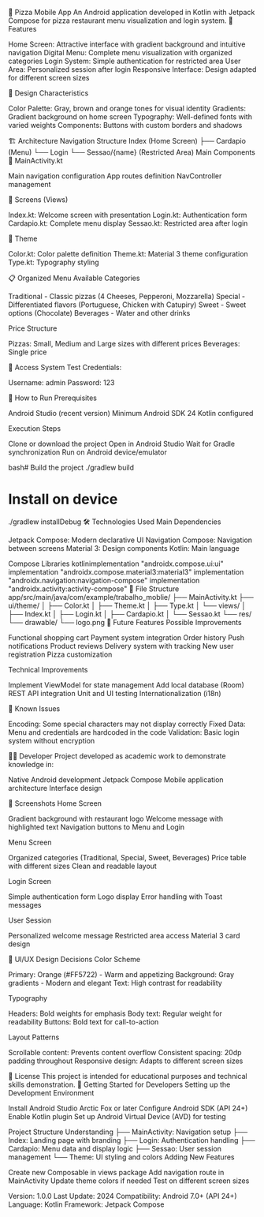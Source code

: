 🍕 Pizza Mobile App
An Android application developed in Kotlin with Jetpack Compose for pizza restaurant menu visualization and login system.
📱 Features

Home Screen: Attractive interface with gradient background and intuitive navigation
Digital Menu: Complete menu visualization with organized categories
Login System: Simple authentication for restricted area
User Area: Personalized session after login
Responsive Interface: Design adapted for different screen sizes

🎨 Design Characteristics

Color Palette: Gray, brown and orange tones for visual identity
Gradients: Gradient background on home screen
Typography: Well-defined fonts with varied weights
Components: Buttons with custom borders and shadows

🏗️ Architecture
Navigation Structure
Index (Home Screen)
├── Cardapio (Menu)
└── Login
    └── Sessao/{name} (Restricted Area)
Main Components
📂 MainActivity.kt

Main navigation configuration
App routes definition
NavController management

📂 Screens (Views)

Index.kt: Welcome screen with presentation
Login.kt: Authentication form
Cardapio.kt: Complete menu display
Sessao.kt: Restricted area after login

📂 Theme

Color.kt: Color palette definition
Theme.kt: Material 3 theme configuration
Type.kt: Typography styling

📋 Organized Menu
Available Categories

Traditional - Classic pizzas (4 Cheeses, Pepperoni, Mozzarella)
Special - Differentiated flavors (Portuguese, Chicken with Catupiry)
Sweet - Sweet options (Chocolate)
Beverages - Water and other drinks

Price Structure

Pizzas: Small, Medium and Large sizes with different prices
Beverages: Single price

🔐 Access System
Test Credentials:

Username: admin
Password: 123

🚀 How to Run
Prerequisites

Android Studio (recent version)
Minimum Android SDK 24
Kotlin configured

Execution Steps

Clone or download the project
Open in Android Studio
Wait for Gradle synchronization
Run on Android device/emulator

bash# Build the project
./gradlew build

# Install on device
./gradlew installDebug
🛠️ Technologies Used
Main Dependencies

Jetpack Compose: Modern declarative UI
Navigation Compose: Navigation between screens
Material 3: Design components
Kotlin: Main language

Compose Libraries
kotlinimplementation "androidx.compose.ui:ui"
implementation "androidx.compose.material3:material3"
implementation "androidx.navigation:navigation-compose"
implementation "androidx.activity:activity-compose"
📁 File Structure
app/src/main/java/com/example/trabalho_moblie/
├── MainActivity.kt
├── ui/theme/
│   ├── Color.kt
│   ├── Theme.kt
│   ├── Type.kt
│   └── views/
│       ├── Index.kt
│       ├── Login.kt
│       ├── Cardapio.kt
│       └── Sessao.kt
└── res/
    └── drawable/
        └── logo.png
🎯 Future Features
Possible Improvements

 Functional shopping cart
 Payment system integration
 Order history
 Push notifications
 Product reviews
 Delivery system with tracking
 New user registration
 Pizza customization

Technical Improvements

 Implement ViewModel for state management
 Add local database (Room)
 REST API integration
 Unit and UI testing
 Internationalization (i18n)

🐛 Known Issues

Encoding: Some special characters may not display correctly
Fixed Data: Menu and credentials are hardcoded in the code
Validation: Basic login system without encryption

👨‍💻 Developer
Project developed as academic work to demonstrate knowledge in:

Native Android development
Jetpack Compose
Mobile application architecture
Interface design

📱 Screenshots
Home Screen

Gradient background with restaurant logo
Welcome message with highlighted text
Navigation buttons to Menu and Login

Menu Screen

Organized categories (Traditional, Special, Sweet, Beverages)
Price table with different sizes
Clean and readable layout

Login Screen

Simple authentication form
Logo display
Error handling with Toast messages

User Session

Personalized welcome message
Restricted area access
Material 3 card design

🎨 UI/UX Design Decisions
Color Scheme

Primary: Orange (#FF5722) - Warm and appetizing
Background: Gray gradients - Modern and elegant
Text: High contrast for readability

Typography

Headers: Bold weights for emphasis
Body text: Regular weight for readability
Buttons: Bold text for call-to-action

Layout Patterns

Scrollable content: Prevents content overflow
Consistent spacing: 20dp padding throughout
Responsive design: Adapts to different screen sizes

📄 License
This project is intended for educational purposes and technical skills demonstration.
🚀 Getting Started for Developers
Setting up the Development Environment

Install Android Studio Arctic Fox or later
Configure Android SDK (API 24+)
Enable Kotlin plugin
Set up Android Virtual Device (AVD) for testing

Project Structure Understanding
├── MainActivity: Navigation setup
├── Index: Landing page with branding
├── Login: Authentication handling
├── Cardapio: Menu data and display logic
├── Sessao: User session management
└── Theme: UI styling and colors
Adding New Features

Create new Composable in views package
Add navigation route in MainActivity
Update theme colors if needed
Test on different screen sizes


Version: 1.0.0
Last Update: 2024
Compatibility: Android 7.0+ (API 24+)
Language: Kotlin
Framework: Jetpack Compose

